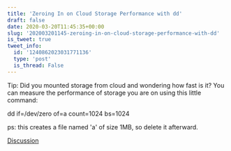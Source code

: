 ```yaml
---
title: 'Zeroing In on Cloud Storage Performance with dd'
draft: false
date: 2020-03-20T11:45:35+00:00
slug: '202003201145-zeroing-in-on-cloud-storage-performance-with-dd'
is_tweet: true
tweet_info:
  id: '1240862023031771136'
  type: 'post'
  is_thread: False
---
```




Tip: Did you mounted storage from cloud and wondering how fast is it? You can measure the performance of storage you are on using this little command:

dd if=/dev/zero of=a count=1024 bs=1024

ps: this creates a file named 'a' of size 1MB, so delete it afterward.

[Discussion](https://x.com/sytelus/status/1240862023031771136)
